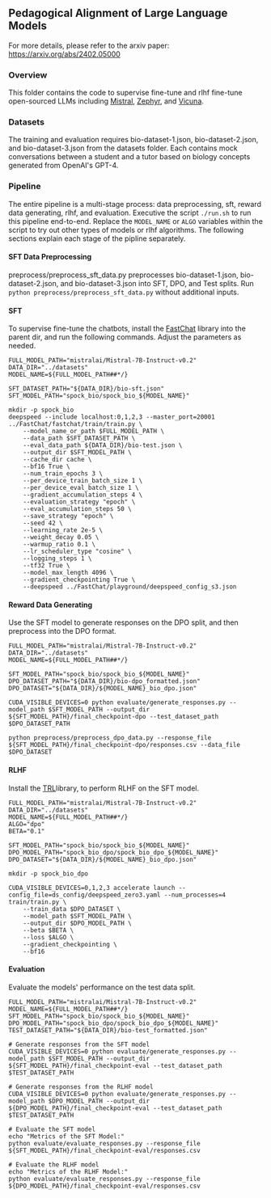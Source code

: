 ## Pedagogical Alignment of Large Language Models
For more details, please refer to the arxiv paper: https://arxiv.org/abs/2402.05000

### Overview
This folder contains the code to supervise fine-tune and rlhf fine-tune open-sourced LLMs including [Mistral](https://huggingface.co/mistralai/Mistral-7B-Instruct-v0.2), [Zephyr](HuggingFaceH4/zephyr-7b-beta), and [Vicuna](lmsys/vicuna-7b-v1.5).

### Datasets
The training and evaluation requires bio-dataset-1.json, bio-dataset-2.json, and bio-dataset-3.json from the datasets folder.
Each contains mock conversations between a student and a tutor based on biology concepts generated from OpenAI's GPT-4.

### Pipeline
The entire pipeline is a multi-stage process: data preprocessing, sft, reward data generating, rlhf, and evaluation. Executive the script ```./run.sh``` to run this pipeline end-to-end. Replace the ```MODEL_NAME``` or ```ALGO``` variables within the script to try out other types of models or rlhf algorithms. The following sections explain each stage of the pipline separately.

#### SFT Data Preprocessing
preprocess/preprocess_sft_data.py preprocesses bio-dataset-1.json, bio-dataset-2.json, and bio-dataset-3.json into SFT, DPO, and Test splits.
Run ```python preprocess/preprocess_sft_data.py``` without additional inputs.

#### SFT
To supervise fine-tune the chatbots, install the [FastChat](https://github.com/lm-sys/FastChat/) library into the parent dir, and run the following commands. Adjust the parameters as needed.
```
FULL_MODEL_PATH="mistralai/Mistral-7B-Instruct-v0.2"
DATA_DIR="../datasets"
MODEL_NAME=${FULL_MODEL_PATH##*/}

SFT_DATASET_PATH="${DATA_DIR}/bio-sft.json"
SFT_MODEL_PATH="spock_bio/spock_bio_${MODEL_NAME}"

mkdir -p spock_bio
deepspeed --include localhost:0,1,2,3 --master_port=20001 ../FastChat/fastchat/train/train.py \
    --model_name_or_path $FULL_MODEL_PATH \
    --data_path $SFT_DATASET_PATH \
    --eval_data_path ${DATA_DIR}/bio-test.json \
    --output_dir $SFT_MODEL_PATH \
    --cache_dir cache \
    --bf16 True \
    --num_train_epochs 3 \
    --per_device_train_batch_size 1 \
    --per_device_eval_batch_size 1 \
    --gradient_accumulation_steps 4 \
    --evaluation_strategy "epoch" \
    --eval_accumulation_steps 50 \
    --save_strategy "epoch" \
    --seed 42 \
    --learning_rate 2e-5 \
    --weight_decay 0.05 \
    --warmup_ratio 0.1 \
    --lr_scheduler_type "cosine" \
    --logging_steps 1 \
    --tf32 True \
    --model_max_length 4096 \
    --gradient_checkpointing True \
    --deepspeed ../FastChat/playground/deepspeed_config_s3.json
```

#### Reward Data Generating
Use the SFT model to generate responses on the DPO split, and then preprocess into the DPO format.
```
FULL_MODEL_PATH="mistralai/Mistral-7B-Instruct-v0.2"
DATA_DIR="../datasets"
MODEL_NAME=${FULL_MODEL_PATH##*/}

SFT_MODEL_PATH="spock_bio/spock_bio_${MODEL_NAME}"
DPO_DATASET_PATH="${DATA_DIR}/bio-dpo_formatted.json"
DPO_DATASET="${DATA_DIR}/${MODEL_NAME}_bio_dpo.json"

CUDA_VISIBLE_DEVICES=0 python evaluate/generate_responses.py --model_path $SFT_MODEL_PATH --output_dir ${SFT_MODEL_PATH}/final_checkpoint-dpo --test_dataset_path $DPO_DATASET_PATH

python preprocess/preprocess_dpo_data.py --response_file ${SFT_MODEL_PATH}/final_checkpoint-dpo/responses.csv --data_file $DPO_DATASET
```

#### RLHF
Install the [TRL](https://github.com/huggingface/trl)library, to perform RLHF on the SFT model.
```
FULL_MODEL_PATH="mistralai/Mistral-7B-Instruct-v0.2"
DATA_DIR="../datasets"
MODEL_NAME=${FULL_MODEL_PATH##*/}
ALGO="dpo"
BETA="0.1"

SFT_MODEL_PATH="spock_bio/spock_bio_${MODEL_NAME}"
DPO_MODEL_PATH="spock_bio_dpo/spock_bio_dpo_${MODEL_NAME}"
DPO_DATASET="${DATA_DIR}/${MODEL_NAME}_bio_dpo.json"

mkdir -p spock_bio_dpo

CUDA_VISIBLE_DEVICES=0,1,2,3 accelerate launch --config_file=ds_config/deepspeed_zero3.yaml --num_processes=4 train/train.py \
    --train_data $DPO_DATASET \
    --model_path $SFT_MODEL_PATH \
    --output_dir $DPO_MODEL_PATH \
    --beta $BETA \
    --loss $ALGO \
    --gradient_checkpointing \
    --bf16
```

#### Evaluation
Evaluate the models' performance on the test data split.
```
FULL_MODEL_PATH="mistralai/Mistral-7B-Instruct-v0.2"
MODEL_NAME=${FULL_MODEL_PATH##*/}
SFT_MODEL_PATH="spock_bio/spock_bio_${MODEL_NAME}"
DPO_MODEL_PATH="spock_bio_dpo/spock_bio_dpo_${MODEL_NAME}"
TEST_DATASET_PATH="${DATA_DIR}/bio-test_formatted.json"

# Generate responses from the SFT model
CUDA_VISIBLE_DEVICES=0 python evaluate/generate_responses.py --model_path $SFT_MODEL_PATH --output_dir ${SFT_MODEL_PATH}/final_checkpoint-eval --test_dataset_path $TEST_DATASET_PATH

# Generate responses from the RLHF model
CUDA_VISIBLE_DEVICES=0 python evaluate/generate_responses.py --model_path $DPO_MODEL_PATH --output_dir ${DPO_MODEL_PATH}/final_checkpoint-eval --test_dataset_path $TEST_DATASET_PATH

# Evaluate the SFT model
echo "Metrics of the SFT Model:"
python evaluate/evaluate_responses.py --response_file ${SFT_MODEL_PATH}/final_checkpoint-eval/responses.csv

# Evaluate the RLHF model
echo "Metrics of the RLHF Model:"
python evaluate/evaluate_responses.py --response_file ${DPO_MODEL_PATH}/final_checkpoint-eval/responses.csv
```